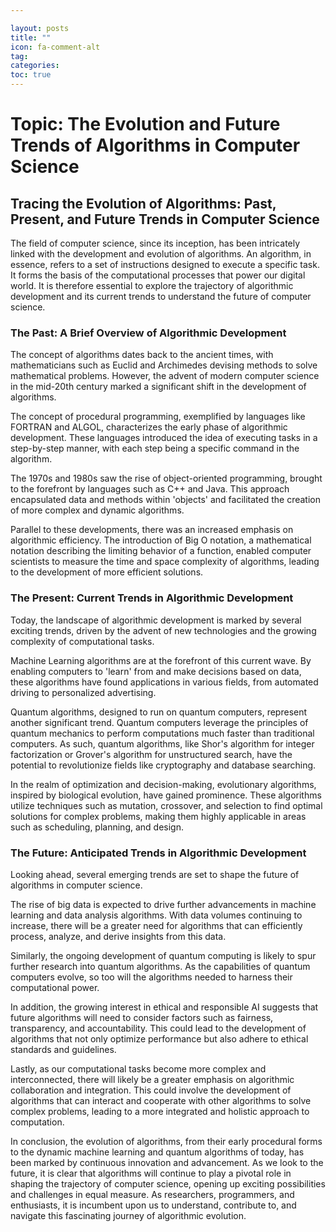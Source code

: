 ```yaml
---

layout: posts
title: ""
icon: fa-comment-alt
tag: 
categories: 
toc: true
---
```



# Topic: The Evolution and Future Trends of Algorithms in Computer Science

## Tracing the Evolution of Algorithms: Past, Present, and Future Trends in Computer Science

The field of computer science, since its inception, has been intricately linked with the development and evolution of algorithms. An algorithm, in essence, refers to a set of instructions designed to execute a specific task. It forms the basis of the computational processes that power our digital world. It is therefore essential to explore the trajectory of algorithmic development and its current trends to understand the future of computer science.

### The Past: A Brief Overview of Algorithmic Development

The concept of algorithms dates back to the ancient times, with mathematicians such as Euclid and Archimedes devising methods to solve mathematical problems. However, the advent of modern computer science in the mid-20th century marked a significant shift in the development of algorithms.

The concept of procedural programming, exemplified by languages like FORTRAN and ALGOL, characterizes the early phase of algorithmic development. These languages introduced the idea of executing tasks in a step-by-step manner, with each step being a specific command in the algorithm.

The 1970s and 1980s saw the rise of object-oriented programming, brought to the forefront by languages such as C++ and Java. This approach encapsulated data and methods within 'objects' and facilitated the creation of more complex and dynamic algorithms. 

Parallel to these developments, there was an increased emphasis on algorithmic efficiency. The introduction of Big O notation, a mathematical notation describing the limiting behavior of a function, enabled computer scientists to measure the time and space complexity of algorithms, leading to the development of more efficient solutions.

### The Present: Current Trends in Algorithmic Development

Today, the landscape of algorithmic development is marked by several exciting trends, driven by the advent of new technologies and the growing complexity of computational tasks.

Machine Learning algorithms are at the forefront of this current wave. By enabling computers to 'learn' from and make decisions based on data, these algorithms have found applications in various fields, from automated driving to personalized advertising.

Quantum algorithms, designed to run on quantum computers, represent another significant trend. Quantum computers leverage the principles of quantum mechanics to perform computations much faster than traditional computers. As such, quantum algorithms, like Shor's algorithm for integer factorization or Grover's algorithm for unstructured search, have the potential to revolutionize fields like cryptography and database searching.

In the realm of optimization and decision-making, evolutionary algorithms, inspired by biological evolution, have gained prominence. These algorithms utilize techniques such as mutation, crossover, and selection to find optimal solutions for complex problems, making them highly applicable in areas such as scheduling, planning, and design.

### The Future: Anticipated Trends in Algorithmic Development

Looking ahead, several emerging trends are set to shape the future of algorithms in computer science.

The rise of big data is expected to drive further advancements in machine learning and data analysis algorithms. With data volumes continuing to increase, there will be a greater need for algorithms that can efficiently process, analyze, and derive insights from this data.

Similarly, the ongoing development of quantum computing is likely to spur further research into quantum algorithms. As the capabilities of quantum computers evolve, so too will the algorithms needed to harness their computational power.

In addition, the growing interest in ethical and responsible AI suggests that future algorithms will need to consider factors such as fairness, transparency, and accountability. This could lead to the development of algorithms that not only optimize performance but also adhere to ethical standards and guidelines.

Lastly, as our computational tasks become more complex and interconnected, there will likely be a greater emphasis on algorithmic collaboration and integration. This could involve the development of algorithms that can interact and cooperate with other algorithms to solve complex problems, leading to a more integrated and holistic approach to computation.

In conclusion, the evolution of algorithms, from their early procedural forms to the dynamic machine learning and quantum algorithms of today, has been marked by continuous innovation and advancement. As we look to the future, it is clear that algorithms will continue to play a pivotal role in shaping the trajectory of computer science, opening up exciting possibilities and challenges in equal measure. As researchers, programmers, and enthusiasts, it is incumbent upon us to understand, contribute to, and navigate this fascinating journey of algorithmic evolution.